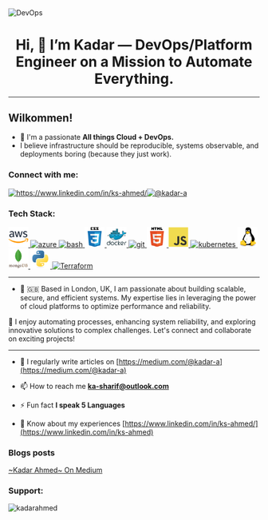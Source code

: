 
<img width="800" align="center" alt="DevOps" src="https://media.licdn.com/dms/image/v2/D4E22AQExk7M4ukJGlg/feedshare-shrink_800/B4EZaaqw_IGYAg-/0/1746351625053?e=1750291200&v=beta&t=M0EHjlgjdiIRLxU50GsGjNjBHY5z6fu16FKWYo1bv6w" />



<h1 align="center"> Hi, 👋 I’m Kadar — DevOps/Platform Engineer on a Mission to Automate Everything. </h1>

--- 

## Wilkommen!
- 🌱 I'm a passionate **All things Cloud + DevOps.**
- I believe infrastructure should be reproducible, systems observable, and deployments boring (because they just work).


<h3 align="left">Connect with me:</h3>
<p align="left">
<a href="https://linkedin.com/in/ks-ahmed" target="blank"><img align="center" src="https://raw.githubusercontent.com/rahuldkjain/github-profile-readme-generator/master/src/images/icons/Social/linked-in-alt.svg" alt="https://www.linkedin.com/in/ks-ahmed/" height="30" width="40" /></a><a href="https://medium.com/@kadar-a" target="blank"><img align="center" src="https://raw.githubusercontent.com/rahuldkjain/github-profile-readme-generator/master/src/images/icons/Social/medium.svg" alt="@kadar-a" height="30" width="40" /></a>
</p>
 
<h3 align="left">Tech Stack:</h3>
<p align="left"> <a href="https://aws.amazon.com" target="_blank" rel="noreferrer"> <img src="https://raw.githubusercontent.com/devicons/devicon/master/icons/amazonwebservices/amazonwebservices-original-wordmark.svg" alt="aws" width="40" height="40"/> </a> <a href="https://azure.microsoft.com/en-in/" target="_blank" rel="noreferrer"> <img src="https://www.vectorlogo.zone/logos/microsoft_azure/microsoft_azure-icon.svg" alt="azure" width="40" height="40"/> </a> <a href="https://www.gnu.org/software/bash/" target="_blank" rel="noreferrer"> <img src="https://www.vectorlogo.zone/logos/gnu_bash/gnu_bash-icon.svg" alt="bash" width="40" height="40"/> </a> <a href="https://www.w3schools.com/css/" target="_blank" rel="noreferrer"> <img src="https://raw.githubusercontent.com/devicons/devicon/master/icons/css3/css3-original-wordmark.svg" alt="css3" width="40" height="40"/> </a> <a href="https://www.docker.com/" target="_blank" rel="noreferrer"> <img src="https://raw.githubusercontent.com/devicons/devicon/master/icons/docker/docker-original-wordmark.svg" alt="docker" width="40" height="40"/> </a> <a href="https://git-scm.com/" target="_blank" rel="noreferrer"> <img src="https://www.vectorlogo.zone/logos/git-scm/git-scm-icon.svg" alt="git" width="40" height="40"/> </a> <a href="https://www.w3.org/html/" target="_blank" rel="noreferrer"> <img src="https://raw.githubusercontent.com/devicons/devicon/master/icons/html5/html5-original-wordmark.svg" alt="html5" width="40" height="40"/> </a> <a href="https://developer.mozilla.org/en-US/docs/Web/JavaScript" target="_blank" rel="noreferrer"> <img src="https://raw.githubusercontent.com/devicons/devicon/master/icons/javascript/javascript-original.svg" alt="javascript" width="40" height="40"/> </a> <a href="https://kubernetes.io" target="_blank" rel="noreferrer"> <img src="https://www.vectorlogo.zone/logos/kubernetes/kubernetes-icon.svg" alt="kubernetes" width="40" height="40"/> </a> <a href="https://www.linux.org/" target="_blank" rel="noreferrer"> <img src="https://raw.githubusercontent.com/devicons/devicon/master/icons/linux/linux-original.svg" alt="linux" width="40" height="40"/> </a> <a href="https://www.mongodb.com/" target="_blank" rel="noreferrer"> <img src="https://raw.githubusercontent.com/devicons/devicon/master/icons/mongodb/mongodb-original-wordmark.svg" alt="mongodb" width="40" height="40"/> </a> <a href="https://www.python.org" target="_blank" rel="noreferrer"> <img src="https://raw.githubusercontent.com/devicons/devicon/master/icons/python/python-original.svg" alt="python" width="40" height="40"/> </a><a href="https://www.terraform.io/" target="_blank" rel="noreferrer"><img src="https://github.com/zyusuf88/zyusuf88/assets/97973445/988c53bc-b71f-428b-84fd-86f488f1564a" alt="Terraform" width="40" height="40"/> </a> </p> 

---

- 🔭 🇬🇧 Based in London, UK, I am passionate about building scalable, secure, and efficient systems. My expertise lies in leveraging the power of cloud platforms to optimize performance and reliability.

🔧 I enjoy automating processes, enhancing system reliability, and exploring innovative solutions to complex challenges. Let's connect and collaborate on exciting projects!

---

- 📝 I regularly write articles on [https://medium.com/@kadar-a](https://medium.com/@kadar-a)

- 📫 How to reach me **ka-sharif@outlook.com**

- ⚡ Fun fact **I speak 5 Languages**

- 📄 Know about my experiences [https://www.linkedin.com/in/ks-ahmed/](https://www.linkedin.com/in/ks-ahmed)

### Blogs posts
<a href="https://medium.com/@kadar-a" target="_blank">~Kadar Ahmed~ On Medium</a> 



<h3 align="left">Support:</h3>
<p><a href="https://ko-fi.com/kadarahmed"> <img align="left" src="https://cdn.ko-fi.com/cdn/kofi3.png?v=3" height="50" width="210" alt="kadarahmed" /></a></p><br><br>
